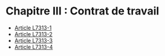 # Chapitre III : Contrat de travail

* [Article L7313-1](./LEGIARTI000006904719.md)
* [Article L7313-2](./LEGIARTI000006904721.md)
* [Article L7313-3](./LEGIARTI000006904722.md)
* [Article L7313-4](./LEGIARTI000006904723.md)
